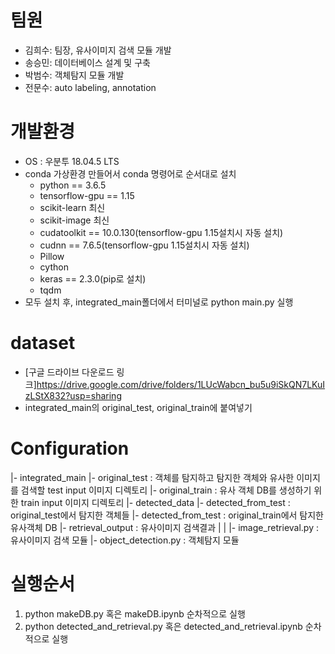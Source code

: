 

# 팀원
- 김희수: 팀장, 유사이미지 검색 모듈 개발
- 송승민: 데이터베이스 설계 및 구축
- 박범수: 객체탐지 모듈 개발
- 전문수: auto labeling, annotation



# 개발환경
- OS : 우분투 18.04.5 LTS
- conda 가상환경 만들어서 conda 명령어로 순서대로 설치
  - python == 3.6.5
  - tensorflow-gpu == 1.15
  - scikit-learn 최신
  - scikit-image 최신
  - cudatoolkit == 10.0.130(tensorflow-gpu 1.15설치시 자동 설치)
  - cudnn == 7.6.5(tensorflow-gpu 1.15설치시 자동 설치)
  - Pillow
  - cython
  - keras == 2.3.0(pip로 설치)
  - tqdm
- 모두 설치 후, integrated_main폴더에서 터미널로 python main.py 실행

# dataset
- [구글 드라이브 다운로드 링크]<https://drive.google.com/drive/folders/1LUcWabcn_bu5u9iSkQN7LKuIzLStX832?usp=sharing>
- integrated_main의 original_test, original_train에 붙여넣기

# Configuration
|- integrated_main
 |- original_test : 객체를 탐지하고 탐지한 객체와 유사한 이미지를 검색할 test input 이미지 디렉토리
 |- original_train : 유사 객체 DB를 생성하기 위한 train input 이미지 디렉토리
 |- detected_data
  |- detected_from_test : original_test에서 탐지한 객체들
  |- detected_from_test : original_train에서 탐지한 유사객체 DB
 |- retrieval_output : 유사이미지 검색결과
 |
 |
 |- image_retrieval.py : 유사이미지 검색 모듈
 |- object_detection.py : 객체탐지 모듈



# 실행순서
1. python makeDB.py 혹은 makeDB.ipynb 순차적으로 실행
2. python detected_and_retrieval.py 혹은 detected_and_retrieval.ipynb 순차적으로 실행